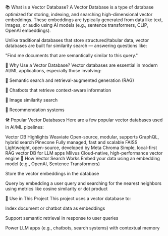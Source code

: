 📚 What is a Vector Database?
A Vector Database is a type of database optimized for storing, indexing, and searching high-dimensional vector embeddings. These embeddings are typically generated from data like text, images, or audio using AI models (e.g., sentence transformers, CLIP, OpenAI embeddings).

Unlike traditional databases that store structured/tabular data, vector databases are built for similarity search — answering questions like:

"Find me documents that are semantically similar to this query."

🚀 Why Use a Vector Database?
Vector databases are essential in modern AI/ML applications, especially those involving:

🧠 Semantic search and retrieval-augmented generation (RAG)

🤖 Chatbots that retrieve context-aware information

📸 Image similarity search

🧾 Recommendation systems

🛠 Popular Vector Databases
Here are a few popular vector databases used in AI/ML pipelines:


Vector DB	Highlights
Weaviate	Open-source, modular, supports GraphQL, hybrid search
Pinecone	Fully managed, fast and scalable
FAISS	Lightweight, open-source, developed by Meta
Chroma	Simple, local-first RAG vector DB for LLM apps
Milvus	Cloud-native, high-performance vector engine
🧪 How Vector Search Works
Embed your data using an embedding model (e.g., OpenAI, Sentence Transformers)

Store the vector embeddings in the database

Query by embedding a user query and searching for the nearest neighbors using metrics like cosine similarity or dot product

🧩 Use in This Project
This project uses a vector database to:

Index document or chatbot data as embeddings

Support semantic retrieval in response to user queries

Power LLM apps (e.g., chatbots, search systems) with contextual memory

